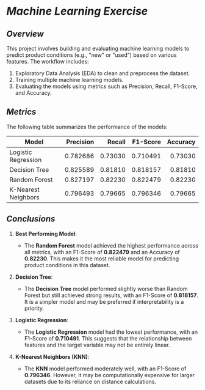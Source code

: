 # ***Machine Learning Exercise***

## ***Overview***

This project involves building and evaluating machine learning models to predict product conditions (e.g., "new" or "used") based on various features. The workflow includes:
1. Exploratory Data Analysis (EDA) to clean and preprocess the dataset.
2. Training multiple machine learning models.
3. Evaluating the models using metrics such as Precision, Recall, F1-Score, and Accuracy.

## ***Metrics***

The following table summarizes the performance of the models:

| Model                  | Precision | Recall  | F1-Score | Accuracy |
|------------------------|----------:|--------:|---------:|---------:|
| Logistic Regression    |  0.782686 | 0.73030 | 0.710491 |  0.73030 |
| Decision Tree          |  0.825589 | 0.81810 | 0.818157 |  0.81810 |
| Random Forest          |  0.827197 | 0.82230 | 0.822479 |  0.82230 |
| K-Nearest Neighbors    |  0.796493 | 0.79665 | 0.796346 |  0.79665 |

## ***Conclusions***

1. **Best Performing Model**:
   - The **Random Forest** model achieved the highest performance across all metrics, with an F1-Score of **0.822479** and an Accuracy of **0.82230**. This makes it the most reliable model for predicting product conditions in this dataset.

2. **Decision Tree**:
   - The **Decision Tree** model performed slightly worse than Random Forest but still achieved strong results, with an F1-Score of **0.818157**. It is a simpler model and may be preferred if interpretability is a priority.

3. **Logistic Regression**:
   - The **Logistic Regression** model had the lowest performance, with an F1-Score of **0.710491**. This suggests that the relationship between features and the target variable may not be entirely linear.

4. **K-Nearest Neighbors (KNN)**:
   - The **KNN** model performed moderately well, with an F1-Score of **0.796346**. However, it may be computationally expensive for larger datasets due to its reliance on distance calculations.